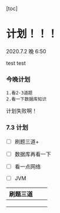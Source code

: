 [toc]

# 计划！！！

2020.7.2 晚 6:50

test test

### 今晚计划 
    1.看2-3道题
    2.看一下数据库知识

计划失败啊！ 



###  7.3 计划

- [ ] 刷题三道+
- [ ] 数据库再看一下
- [ ] 看一点网络
- [ ] JVM



| 刷题三道 |      |      |
| -------- | ---- | ---- |
|          |      |      |
|          |      |      |
|          |      |      |

